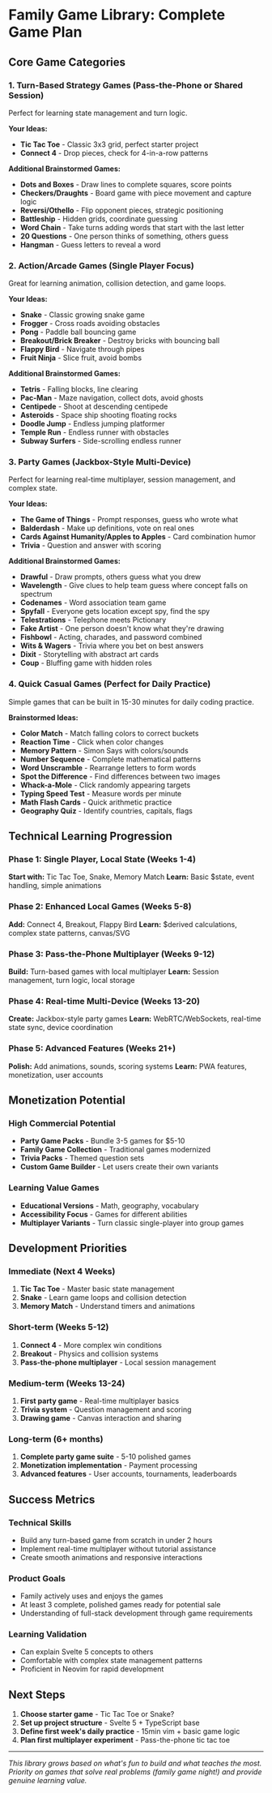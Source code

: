 # Family Game Library: Complete Game Plan

## Core Game Categories

### 1. Turn-Based Strategy Games (Pass-the-Phone or Shared Session)
Perfect for learning state management and turn logic.

**Your Ideas:**
- **Tic Tac Toe** - Classic 3x3 grid, perfect starter project
- **Connect 4** - Drop pieces, check for 4-in-a-row patterns

**Additional Brainstormed Games:**
- **Dots and Boxes** - Draw lines to complete squares, score points
- **Checkers/Draughts** - Board game with piece movement and capture logic
- **Reversi/Othello** - Flip opponent pieces, strategic positioning
- **Battleship** - Hidden grids, coordinate guessing
- **Word Chain** - Take turns adding words that start with the last letter
- **20 Questions** - One person thinks of something, others guess
- **Hangman** - Guess letters to reveal a word

### 2. Action/Arcade Games (Single Player Focus)
Great for learning animation, collision detection, and game loops.

**Your Ideas:**
- **Snake** - Classic growing snake game
- **Frogger** - Cross roads avoiding obstacles
- **Pong** - Paddle ball bouncing game
- **Breakout/Brick Breaker** - Destroy bricks with bouncing ball
- **Flappy Bird** - Navigate through pipes
- **Fruit Ninja** - Slice fruit, avoid bombs

**Additional Brainstormed Games:**
- **Tetris** - Falling blocks, line clearing
- **Pac-Man** - Maze navigation, collect dots, avoid ghosts
- **Centipede** - Shoot at descending centipede
- **Asteroids** - Space ship shooting floating rocks
- **Doodle Jump** - Endless jumping platformer
- **Temple Run** - Endless runner with obstacles
- **Subway Surfers** - Side-scrolling endless runner

### 3. Party Games (Jackbox-Style Multi-Device)
Perfect for learning real-time multiplayer, session management, and complex state.

**Your Ideas:**
- **The Game of Things** - Prompt responses, guess who wrote what
- **Balderdash** - Make up definitions, vote on real ones
- **Cards Against Humanity/Apples to Apples** - Card combination humor
- **Trivia** - Question and answer with scoring

**Additional Brainstormed Games:**
- **Drawful** - Draw prompts, others guess what you drew
- **Wavelength** - Give clues to help team guess where concept falls on spectrum
- **Codenames** - Word association team game
- **Spyfall** - Everyone gets location except spy, find the spy
- **Telestrations** - Telephone meets Pictionary
- **Fake Artist** - One person doesn't know what they're drawing
- **Fishbowl** - Acting, charades, and password combined
- **Wits & Wagers** - Trivia where you bet on best answers
- **Dixit** - Storytelling with abstract art cards
- **Coup** - Bluffing game with hidden roles

### 4. Quick Casual Games (Perfect for Daily Practice)
Simple games that can be built in 15-30 minutes for daily coding practice.

**Brainstormed Ideas:**
- **Color Match** - Match falling colors to correct buckets
- **Reaction Time** - Click when color changes
- **Memory Pattern** - Simon Says with colors/sounds
- **Number Sequence** - Complete mathematical patterns
- **Word Unscramble** - Rearrange letters to form words
- **Spot the Difference** - Find differences between two images
- **Whack-a-Mole** - Click randomly appearing targets
- **Typing Speed Test** - Measure words per minute
- **Math Flash Cards** - Quick arithmetic practice
- **Geography Quiz** - Identify countries, capitals, flags

## Technical Learning Progression

### Phase 1: Single Player, Local State (Weeks 1-4)
**Start with:** Tic Tac Toe, Snake, Memory Match
**Learn:** Basic $state, event handling, simple animations

### Phase 2: Enhanced Local Games (Weeks 5-8)
**Add:** Connect 4, Breakout, Flappy Bird
**Learn:** $derived calculations, complex state patterns, canvas/SVG

### Phase 3: Pass-the-Phone Multiplayer (Weeks 9-12)
**Build:** Turn-based games with local multiplayer
**Learn:** Session management, turn logic, local storage

### Phase 4: Real-time Multi-Device (Weeks 13-20)
**Create:** Jackbox-style party games
**Learn:** WebRTC/WebSockets, real-time state sync, device coordination

### Phase 5: Advanced Features (Weeks 21+)
**Polish:** Add animations, sounds, scoring systems
**Learn:** PWA features, monetization, user accounts

## Monetization Potential

### High Commercial Potential
- **Party Game Packs** - Bundle 3-5 games for $5-10
- **Family Game Collection** - Traditional games modernized
- **Trivia Packs** - Themed question sets
- **Custom Game Builder** - Let users create their own variants

### Learning Value Games
- **Educational Versions** - Math, geography, vocabulary
- **Accessibility Focus** - Games for different abilities
- **Multiplayer Variants** - Turn classic single-player into group games

## Development Priorities

### Immediate (Next 4 Weeks)
1. **Tic Tac Toe** - Master basic state management
2. **Snake** - Learn game loops and collision detection
3. **Memory Match** - Understand timers and animations

### Short-term (Weeks 5-12)
1. **Connect 4** - More complex win conditions
2. **Breakout** - Physics and collision systems
3. **Pass-the-phone multiplayer** - Local session management

### Medium-term (Weeks 13-24)
1. **First party game** - Real-time multiplayer basics
2. **Trivia system** - Question management and scoring
3. **Drawing game** - Canvas interaction and sharing

### Long-term (6+ months)
1. **Complete party game suite** - 5-10 polished games
2. **Monetization implementation** - Payment processing
3. **Advanced features** - User accounts, tournaments, leaderboards

## Success Metrics

### Technical Skills
- Build any turn-based game from scratch in under 2 hours
- Implement real-time multiplayer without tutorial assistance
- Create smooth animations and responsive interactions

### Product Goals
- Family actively uses and enjoys the games
- At least 3 complete, polished games ready for potential sale
- Understanding of full-stack development through game requirements

### Learning Validation
- Can explain Svelte 5 concepts to others
- Comfortable with complex state management patterns
- Proficient in Neovim for rapid development

## Next Steps

1. **Choose starter game** - Tic Tac Toe or Snake?
2. **Set up project structure** - Svelte 5 + TypeScript base
3. **Define first week's daily practice** - 15min vim + basic game logic
4. **Plan first multiplayer experiment** - Pass-the-phone tic tac toe

---

*This library grows based on what's fun to build and what teaches the most. Priority on games that solve real problems (family game night!) and provide genuine learning value.*
